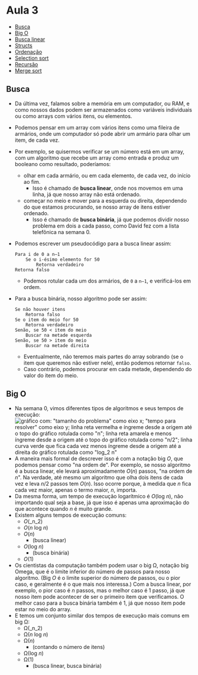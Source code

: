 Aula 3
=========

*   [Busca](#busca)
*   [Big O](#big-o)
*   [Busca linear](#busca-linear)
*   [Structs](#structs)
*   [Ordenação](#ordenacao)
*   [Selection sort](#selection-sort)
*   [Recursão](#recursao)
*   [Merge sort](#merge-sort)

Busca
---------

*   Da última vez, falamos sobre a memória em um computador, ou RAM, e como nossos dados podem ser armazenados como variáveis individuais ou como arrays com vários itens, ou elementos.
*   Podemos pensar em um array com vários itens como uma fileira de armários, onde um computador só pode abrir um armário para olhar um item, de cada vez.
*   Por exemplo, se quisermos verificar se um número está em um array, com um algoritmo que recebe um array como entrada e produz um booleano como resultado, poderíamos:
    *   olhar em cada armário, ou em cada elemento, de cada vez, do início ao fim.
        *   Isso é chamado de **busca linear**, onde nos movemos em uma linha, já que nosso array não está ordenado.
    *   começar no meio e mover para a esquerda ou direita, dependendo do que estamos procurando, se nosso array de itens estiver ordenado.
        *   Isso é chamado de **busca binária**, já que podemos dividir nosso problema em dois a cada passo, como David fez com a lista telefônica na semana 0.
*   Podemos escrever um pseudocódigo para a busca linear assim:
    
        Para i de 0 a n–1
            Se o i-ésimo elemento for 50
                Retorna verdadeiro
        Retorna falso
        
    
    *   Podemos rotular cada um dos armários, de `0` a `n–1`, e verificá-los em ordem.
*   Para a busca binária, nosso algoritmo pode ser assim:
    
        Se não houver itens
            Retorna falso
        Se o item do meio for 50
            Retorna verdadeiro
        Senão, se 50 < item do meio
            Buscar na metade esquerda
        Senão, se 50 > item do meio
            Buscar na metade direita
        
    
    *   Eventualmente, não teremos mais partes do array sobrando (se o item que queremos não estiver nele), então podemos retornar `falso`.
    *   Caso contrário, podemos procurar em cada metade, dependendo do valor do item do meio.

Big O
-----

*   Na semana 0, vimos diferentes tipos de algoritmos e seus tempos de execução: ![gráfico com: "tamanho do problema" como eixo x; "tempo para resolver" como eixo y; linha reta vermelha e íngreme desde a origem até o topo do gráfico rotulada como "n"; linha reta amarela e menos íngreme desde a origem até o topo do gráfico rotulada como "n/2"; linha curva verde que fica cada vez menos íngreme desde a origem até a direita do gráfico rotulada como "log_2 n"](https://cs50.harvard.edu/x/2020/notes/3/running_time.png)
*   A maneira mais formal de descrever isso é com a notação big _O_, que podemos pensar como "na ordem de". Por exemplo, se nosso algoritmo é a busca linear, ele levará aproximadamente _O_(_n_) passos, "na ordem de _n_". Na verdade, até mesmo um algoritmo que olha dois itens de cada vez e leva _n_/2 passos tem _O_(_n_). Isso ocorre porque, à medida que _n_ fica cada vez maior, apenas o termo maior, _n_, importa.
*   Da mesma forma, um tempo de execução logarítmico é _O_(log _n_), não importando qual seja a base, já que isso é apenas uma aproximação do que acontece quando _n_ é muito grande.
*   Existem alguns tempos de execução comuns:
    *   _O_(_n_2)
    *   _O_(_n_ log _n_)
    *   _O_(_n_)
        *   (busca linear)
    *   _O_(log _n_)
        *   (busca binária)
    *   _O_(1)
*   Os cientistas da computação também podem usar o big Ω, notação big Omega, que é o limite inferior do número de passos para nosso algoritmo. (Big _O_ é o limite superior do número de passos, ou o pior caso, e geralmente é o que mais nos interessa.) Com a busca linear, por exemplo, o pior caso é _n_ passos, mas o melhor caso é 1 passo, já que nosso item pode acontecer de ser o primeiro item que verificamos. O melhor caso para a busca binária também é 1, já que nosso item pode estar no meio do array.
*   E temos um conjunto similar dos tempos de execução mais comuns em big Ω:
    *   Ω(_n_2)
    *   Ω(_n_ log _n_)
    *   Ω(_n_)
        *   (contando o número de itens)
    *   Ω(log _n_)
    *   Ω(1)
        *   (busca linear, busca binária)